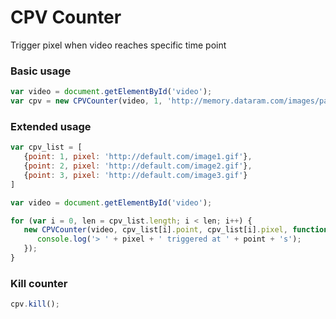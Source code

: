 # CPV Counter
Trigger pixel when video reaches specific time point



### Basic usage
```javascript
var video = document.getElementById('video');
var cpv = new CPVCounter(video, 1, 'http://memory.dataram.com/images/page-images/newlogoheader21.png');
```

### Extended usage
```javascript
var cpv_list = [
   {point: 1, pixel: 'http://default.com/image1.gif'},
   {point: 2, pixel: 'http://default.com/image2.gif'},
   {point: 3, pixel: 'http://default.com/image3.gif'}
]

var video = document.getElementById('video');

for (var i = 0, len = cpv_list.length; i < len; i++) {
   new CPVCounter(video, cpv_list[i].point, cpv_list[i].pixel, function(point, pixel){
      console.log('> ' + pixel + ' triggered at ' + point + 's');
   });
}

```

### Kill counter
```javascript
cpv.kill();

```
